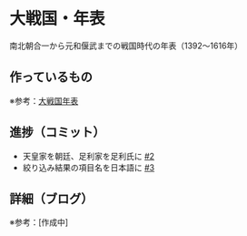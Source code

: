 # 大戦国・年表

南北朝合一から元和偃武までの戦国時代の年表（1392〜1616年）

## 作っているもの

※参考：[大戦国年表](https://dai-sengoku-nenpyo.vercel.app/)

## 進捗（コミット）

- 天皇家を朝廷、足利家を足利氏に [#2](https://github.com/ryo-i/dai-sengoku-nenpyo/issues/2)
- 絞り込み結果の項目名を日本語に [#3](https://github.com/ryo-i/dai-sengoku-nenpyo/issues/3)

## 詳細（ブログ）

※参考：[作成中]